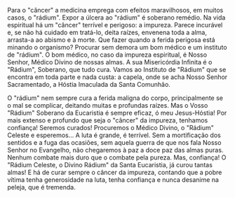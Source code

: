 Para o "câncer" a medicina emprega com efeitos maravilhosos, em muitos casos, o "rádium". Expor a úlcera ao "rádium" é soberano remédio. Na vida espiritual há um "câncer" terrível e perigoso: a impureza. Parece incurável e, se não há cuidado em tratá-lo, deita raízes, envenena toda a alma, arrasta-a ao abismo e à morte. Que fazer quando a ferida perigosa está minando o organismo? Procurar sem demora um bom médico e um instituto de "rádium". O bom médico, no caso da impureza espiritual, é Nosso Senhor, Médico Divino de nossas almas. A sua Misericórdia Infinita é o "Rádium", Soberano, que tudo cura. Vamos ao Instituto de "Rádium" que se encontra em toda parte e nada custa: a capela, onde se acha Nosso Senhor Sacramentado, a Hóstia Imaculada da Santa Comunhão.

O "rádium" nem sempre cura a ferida maligna do corpo, principalmente se o mal se complicar, deitando muitas e profundas raízes. Mas o Vosso "Rádium" Soberano da Eucaristia é sempre eficaz, ó meu Jesus-Hóstia! Por mais extenso e profundo que seja o "câncer" da impureza, tenhamos confiança! Seremos curados! Procuremos o Médico Divino, o "Rádium" Celeste e esperemos\... A luta é grande, é terrível. Sem a mortificação dos sentidos e a fuga das ocasiões, sem aquela guerra de que nos fala Nosso Senhor no Evangelho, não chegaremos à paz a doce paz das almas puras. Nenhum combate mais duro que o combate pela pureza. Mas, confiança! O "Rádium Celeste, o Divino Rádium" da Santa Eucaristia, já curou tantas almas! E há de curar sempre o câncer da impureza, contando que a pobre vítima tenha generosidade na luta, tenha confiança e nunca desanime na peleja, que é tremenda.